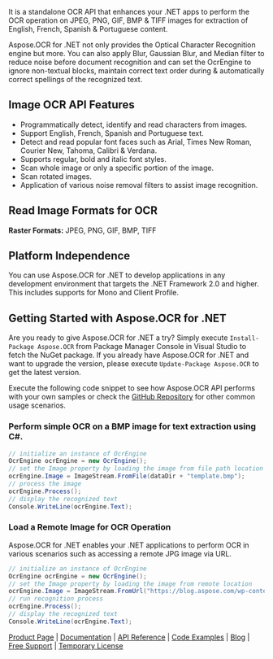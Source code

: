 It is a standalone OCR API that enhances your .NET apps to perform the OCR operation on JPEG, PNG, GIF, BMP & TIFF images for extraction of English, French, Spanish & Portuguese content.

Aspose.OCR for .NET not only provides the Optical Character Recognition engine but more. You can also apply Blur, Gaussian Blur, and Median filter to reduce noise before document recognition and can set the OcrEngine to ignore non-textual blocks, maintain correct text order during & automatically correct spellings of the recognized text.

## Image OCR API Features
- Programmatically detect, identify and read characters from images.
- Support English, French, Spanish and Portuguese text.
- Detect and read popular font faces such as Arial, Times New Roman, Courier New, Tahoma, Calibri & Verdana.
- Supports regular, bold and italic font styles.
- Scan whole image or only a specific portion of the image.
- Scan rotated images.
- Application of various noise removal filters to assist image recognition.

## Read Image Formats for OCR
**Raster Formats:** JPEG, PNG, GIF, BMP, TIFF

## Platform Independence
You can use Aspose.OCR for .NET to develop applications in any development environment that targets the .NET Framework 2.0 and higher. This includes supports for Mono and Client Profile. 

## Getting Started with Aspose.OCR for .NET
Are you ready to give Aspose.OCR for .NET a try? Simply execute `Install-Package Aspose.OCR` from Package Manager Console in Visual Studio to fetch the NuGet package. If you already have Aspose.OCR for .NET and want to upgrade the version, please execute `Update-Package Aspose.OCR` to get the latest version.

Execute the following code snippet to see how Aspose.OCR API performs with your own samples or check the [GitHub Repository](https://github.com/aspose-ocr/Aspose.OCR-for-.NET) for other common usage scenarios. 

### Perform simple OCR on a BMP image for text extraction using C#.
```csharp
// initialize an instance of OcrEngine
OcrEngine ocrEngine = new OcrEngine();
// set the Image property by loading the image from file path location or an instance of MemoryStream 
ocrEngine.Image = ImageStream.FromFile(dataDir + "template.bmp");
// process the image
ocrEngine.Process();
// display the recognized text
Console.WriteLine(ocrEngine.Text);
```

### Load a Remote Image for OCR Operation
Aspose.OCR for .NET enables your .NET applications to perform OCR in various scenarios such as accessing a remote JPG image via URL.
```csharp
// initialize an instance of OcrEngine
OcrEngine ocrEngine = new OcrEngine();
// set the Image property by loading the image from remote location
ocrEngine.Image = ImageStream.FromUrl("https://blog.aspose.com/wp-content/uploads/sites/2/2019/03/SampleTextOnline.jpg");
// run recognition process
ocrEngine.Process();
// display the recognized text
Console.WriteLine(ocrEngine.Text);
```

[Product Page](https://products.aspose.com/ocr/net) | [Documentation](https://docs.aspose.com/display/ocrnet/Home) | [API Reference](https://apireference.aspose.com/net/ocr) | [Code Examples](https://github.com/aspose-ocr/Aspose.OCR-for-.NET) | [Blog](https://blog.aspose.com/category/ocr/) | [Free Support](https://forum.aspose.com/c/ocr) |  [Temporary License](https://purchase.aspose.com/temporary-license)